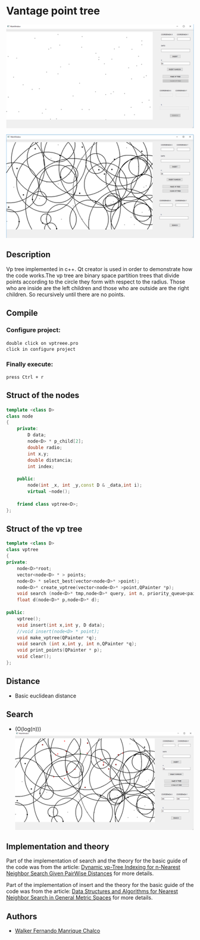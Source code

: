 Vantage point tree
=========

![](https://github.com/walker1239/Estructura-de-datos/blob/master/vptree/img/points.PNG "points")


![](https://github.com/walker1239/Estructura-de-datos/blob/master/vptree/img/vptree.PNG "vp tree")

## Description
Vp tree implemented in c++. Qt creator is used in order to demonstrate how the code works.The vp tree are binary space partition trees that divide points according to the circle they form with respect to the radius. Those who are inside are the left children and those who are outside are the right children. So recursively until there are no points.

## Compile

### Configure project:

	double click on vptreee.pro
  	click in configure project

### Finally execute:

	press Ctrl + r

## Struct of the nodes
```c++
template <class D>
class node
{
    private:
        D data;
        node<D> * p_child[2];
        double radio;
        int x,y;
        double distancia;
        int index;

    public:
        node(int _x, int _y,const D & _data,int i);
        virtual ~node();

    friend class vptree<D>;
};
```

## Struct of the vp tree

```c++
template <class D>
class vptree
{
private:
    node<D>*root;
    vector<node<D> * > points;
    node<D> * select_best(vector<node<D>* >point);
    node<D>* create_vptree(vector<node<D>* >point,QPainter *p);
    void search (node<D>* tmp,node<D>* query, int n, priority_queue<pair<double, int>> &heap);
    float d(node<D>* p,node<D>* d);

public:
    vptree();
    void insert(int x,int y, D data);
    //void insert(node<D> * point);
    void make_vptree(QPainter *q);
    void search (int x,int y, int n,QPainter *q);
    void print_points(QPainter * p);
    void clear();
};
```
## Distance
  - Basic euclidean distance
## Search
  - (O(log(n)))
  ![](https://github.com/walker1239/Estructura-de-datos/blob/master/vptree/img/search.PNG "search")
## Implementation and theory
Part of the implementation of search and the theory for the basic guide of the code was from the article: [Dynamic vp-Tree Indexing for n-Nearest Neighbor Search Given PairWise Distances](https://www.researchgate.net/publication/243134425_Dynamic_vp-Tree_Indexing_for_n-Nearest_Neighbor_Search_Given_PairWise_Distances) for more details.


Part of the implementation of insert and the theory for the basic guide of the code was from the article: [Data Structures and Algorithms for Nearest Neighbor Search in General Metric Spaces](https://www.researchgate.net/publication/2596667_Data_Structures_and_Algorithms_for_Nearest_Neighbor_Search_in_General_Metric_Spaces) for more details.
## Authors
- [Walker Fernando Manrique Chalco](https://github.com/walker1239)

